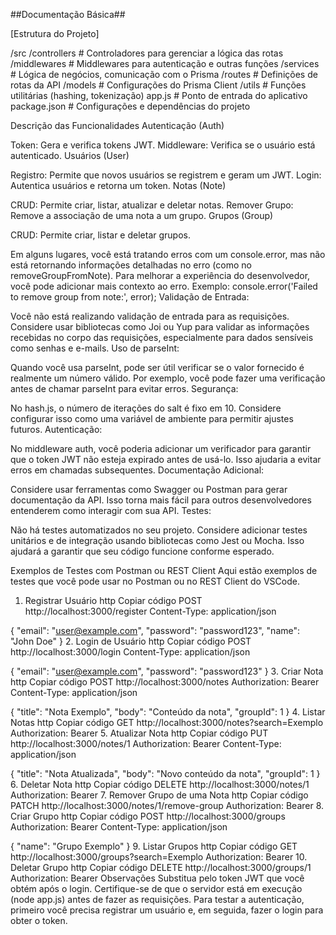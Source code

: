##Documentação Básica##


[Estrutura do Projeto]

/src
  /controllers          # Controladores para gerenciar a lógica das rotas
  /middlewares          # Middlewares para autenticação e outras funções
  /services             # Lógica de negócios, comunicação com o Prisma
  /routes               # Definições de rotas da API
  /models               # Configurações do Prisma Client
  /utils                # Funções utilitárias (hashing, tokenização)
app.js                  # Ponto de entrada do aplicativo
package.json            # Configurações e dependências do projeto


Descrição das Funcionalidades
Autenticação (Auth)

Token: Gera e verifica tokens JWT.
Middleware: Verifica se o usuário está autenticado.
Usuários (User)

Registro: Permite que novos usuários se registrem e geram um JWT.
Login: Autentica usuários e retorna um token.
Notas (Note)

CRUD: Permite criar, listar, atualizar e deletar notas.
Remover Grupo: Remove a associação de uma nota a um grupo.
Grupos (Group)

CRUD: Permite criar, listar e deletar grupos.

Em alguns lugares, você está tratando erros com um console.error, mas não está retornando informações detalhadas no erro (como no removeGroupFromNote). Para melhorar a experiência do desenvolvedor, você pode adicionar mais contexto ao erro.
Exemplo: console.error('Failed to remove group from note:', error);
Validação de Entrada:

Você não está realizando validação de entrada para as requisições. Considere usar bibliotecas como Joi ou Yup para validar as informações recebidas no corpo das requisições, especialmente para dados sensíveis como senhas e e-mails.
Uso de parseInt:

Quando você usa parseInt, pode ser útil verificar se o valor fornecido é realmente um número válido. Por exemplo, você pode fazer uma verificação antes de chamar parseInt para evitar erros.
Segurança:

No hash.js, o número de iterações do salt é fixo em 10. Considere configurar isso como uma variável de ambiente para permitir ajustes futuros.
Autenticação:

No middleware auth, você poderia adicionar um verificador para garantir que o token JWT não esteja expirado antes de usá-lo. Isso ajudaria a evitar erros em chamadas subsequentes.
Documentação Adicional:

Considere usar ferramentas como Swagger ou Postman para gerar documentação da API. Isso torna mais fácil para outros desenvolvedores entenderem como interagir com sua API.
Testes:

Não há testes automatizados no seu projeto. Considere adicionar testes unitários e de integração usando bibliotecas como Jest ou Mocha. Isso ajudará a garantir que seu código funcione conforme esperado.




Exemplos de Testes com Postman ou REST Client
Aqui estão exemplos de testes que você pode usar no Postman ou no REST Client do VSCode.

1. Registrar Usuário
http
Copiar código
POST http://localhost:3000/register
Content-Type: application/json

{
  "email": "user@example.com",
  "password": "password123",
  "name": "John Doe"
}
2. Login de Usuário
http
Copiar código
POST http://localhost:3000/login
Content-Type: application/json

{
  "email": "user@example.com",
  "password": "password123"
}
3. Criar Nota
http
Copiar código
POST http://localhost:3000/notes
Authorization: Bearer <token>
Content-Type: application/json

{
  "title": "Nota Exemplo",
  "body": "Conteúdo da nota",
  "groupId": 1
}
4. Listar Notas
http
Copiar código
GET http://localhost:3000/notes?search=Exemplo
Authorization: Bearer <token>
5. Atualizar Nota
http
Copiar código
PUT http://localhost:3000/notes/1
Authorization: Bearer <token>
Content-Type: application/json

{
  "title": "Nota Atualizada",
  "body": "Novo conteúdo da nota",
  "groupId": 1
}
6. Deletar Nota
http
Copiar código
DELETE http://localhost:3000/notes/1
Authorization: Bearer <token>
7. Remover Grupo de uma Nota
http
Copiar código
PATCH http://localhost:3000/notes/1/remove-group
Authorization: Bearer <token>
8. Criar Grupo
http
Copiar código
POST http://localhost:3000/groups
Authorization: Bearer <token>
Content-Type: application/json

{
  "name": "Grupo Exemplo"
}
9. Listar Grupos
http
Copiar código
GET http://localhost:3000/groups?search=Exemplo
Authorization: Bearer <token>
10. Deletar Grupo
http
Copiar código
DELETE http://localhost:3000/groups/1
Authorization: Bearer <token>
Observações
Substitua <token> pelo token JWT que você obtém após o login.
Certifique-se de que o servidor está em execução (node app.js) antes de fazer as requisições.
Para testar a autenticação, primeiro você precisa registrar um usuário e, em seguida, fazer o login para obter o token.